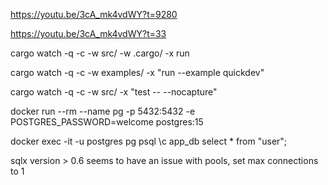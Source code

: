 https://youtu.be/3cA_mk4vdWY?t=9280

https://youtu.be/3cA_mk4vdWY?t=33

cargo watch -q -c -w src/ -w .cargo/ -x run

cargo watch -q -c -w examples/ -x "run --example quickdev"

cargo watch -q -c -w src/ -x "test -- --nocapture"

docker run --rm --name pg -p 5432:5432 -e POSTGRES_PASSWORD=welcome postgres:15

docker exec -it -u postgres pg psql
\c app_db
select * from "user";

sqlx version > 0.6 seems to have an issue with pools, set max connections to 1